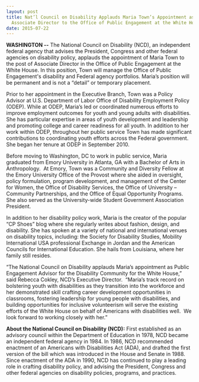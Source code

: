 ```yaml
---
layout: post
title: Nat’l Council on Disability Applauds Maria Town’s Appointment as
  Associate Director to the Office of Public Engagement at the White House
date: 2015-07-22
---
```

**WASHINGTON --** The National Council on Disability (NCD), an independent federal agency that advises the President, Congress and other federal agencies on disability policy, applauds the appointment of Maria Town to the post of Associate Director in the Office of Public Engagement at the White House. In this position, Town will manage the Office of Public Engagement's disability and Federal agency portfolios. Maria’s position will be permanent and is not a “detail” or temporary placement.

Prior to her appointment in the Executive Branch, Town was a Policy Advisor at U.S. Department of Labor Office of Disability Employment Policy (ODEP). While at ODEP, Maria’s led or coordinated numerous efforts to improve employment outcomes for youth and young adults with disabilities. She has particular expertise in areas of youth development and leadership and promoting college and career readiness for all youth. In addition to her work within ODEP, throughout her public service Town has made significant contributions to coordinating youth efforts across the Federal government.  She began her tenure at ODEP in September 2010.

Before moving to Washington, DC to work in public service, Maria graduated from Emory University in Atlanta, GA with a Bachelor of Arts in Anthropology.  At Emory, Town was a Community and Diversity Fellow at the Emory University Office of the Provost where she aided in oversight, policy formulation, program development, and management of the Center for Women, the Office of Disability Services, the Office of University – Community Partnerships, and the Office of Equal Opportunity Programs.  She also served as the University-wide Student Government Association President.

In addition to her disability policy work, Maria is the creator of the popular “CP Shoes” blog where she regularly writes about fashion, design, and disability. She has spoken at a variety of national and international venues on disability topics, including: the Society for Disability Studies, Mobility International USA professional Exchange in Jordan and the American Councils for International Education. She hails from Louisiana, where her family still resides.

“The National Council on Disability applauds Maria’s appointment as Public Engagement Advisor for the Disability Community for the White House,” said Rebecca Cokley, NCD’s Executive Director.  “Maria’s track record on bolstering youth with disabilities as they transition into the workforce and her demonstrated skill crafting career development opportunities in classrooms, fostering leadership for young people with disabilities, and building opportunities for inclusive volunteerism will serve the existing efforts of the White House on behalf of Americans with disabilities well.  We look forward to working closely with her.”

**About the National Council on Disability (NCD):** First established as an advisory council within the Department of Education in 1978, NCD became an independent federal agency in 1984. In 1986, NCD recommended enactment of an Americans with Disabilities Act (ADA), and drafted the first version of the bill which was introduced in the House and Senate in 1988. Since enactment of the ADA in 1990, NCD has continued to play a leading role in crafting disability policy, and advising the President, Congress and other federal agencies on disability policies, programs, and practices.